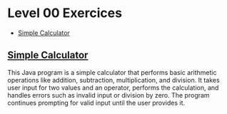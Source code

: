 # Level 00 Exercices

- [Simple Calculator](simple_calculator)

## [Simple Calculator](./simple_calculator/)

This Java program is a simple calculator that performs basic arithmetic operations like addition, subtraction, multiplication, and division. It takes user input for two values and an operator, performs the calculation, and handles errors such as invalid input or division by zero. The program continues prompting for valid input until the user provides it.
